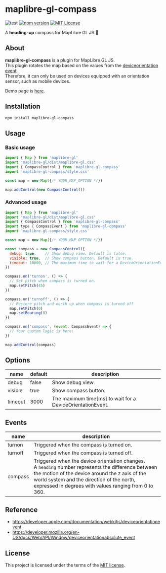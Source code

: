 # maplibre-gl-compass

![test](https://github.com/qazsato/maplibre-gl-compass/actions/workflows/test.yml/badge.svg)
[![npm version](https://badge.fury.io/js/maplibre-gl-compass.svg)](https://badge.fury.io/js/maplibre-gl-compass)
[![MIT License](https://img.shields.io/badge/License-MIT-blue.svg)](LICENSE)

A **heading-up** compass for MapLibre GL JS 🧭

## About

**maplibre-gl-compass** is a plugin for MapLibre GL JS.  
This plugin rotates the map based on the values from the [deviceorientation event](https://developer.mozilla.org/en-US/docs/Web/API/Window/deviceorientationabsolute_event).  
Therefore, it can only be used on devices equipped with an orientation sensor, such as mobile devices.

Demo page is [here](https://qazsato.github.io/maplibre-gl-compass).

## Installation

```sh
npm install maplibre-gl-compass
```

## Usage

### Basic usage

```js
import { Map } from 'maplibre-gl'
import 'maplibre-gl/dist/maplibre-gl.css'
import { CompassControl } from 'maplibre-gl-compass'
import 'maplibre-gl-compass/style.css'

const map = new Map({/* YOUR_MAP_OPTION */})

map.addControl(new CompassControl())
```

### Advanced usage

```js
import { Map } from 'maplibre-gl'
import 'maplibre-gl/dist/maplibre-gl.css'
import { CompassControl } from 'maplibre-gl-compass'
import type { CompassEvent } from 'maplibre-gl-compass'
import 'maplibre-gl-compass/style.css'

const map = new Map({/* YOUR_MAP_OPTION */})

const compass = new CompassControl({
  debug: true,    // Show debug view. Default is false.
  visible: true,  // Show compass button. Default is true.
  timeout: 10000, // The maximum time to wait for a DeviceOrientationEvent. Default is 3000 [ms].
})

compass.on('turnon', () => {
  // Set pitch when compass is turned on.
  map.setPitch(45)
})

compass.on('turnoff', () => {
  // Restore pitch and north up when compass is turned off
  map.setPitch(0)
  map.setBearing(0)
})

compass.on('compass', (event: CompassEvent) => {
  // Your custom logic is here!
})

map.addControl(compass)
```

## Options

| name    | default | description                                                |
| ------- | ------- | ---------------------------------------------------------- |
| debug   | false   | Show debug view.                                           |
| visible | true    | Show compass button.                                       |
| timeout | 3000    | The maximum time[ms] to wait for a DeviceOrientationEvent. |

## Events

| name    | description                                                                                                                                                                                                                                                     |
| ------- | --------------------------------------------------------------------------------------------------------------------------------------------------------------------------------------------------------------------------------------------------------------- |
| turnon  | Triggered when the compass is turned on.                                                                                                                                                                                                                        |
| turnoff | Triggered when the compass is turned off.                                                                                                                                                                                                                       |
| compass | Triggered when the device orientation changes. <br> A `heading` number represents the difference between the motion of the device around the z axis of the world system and the direction of the north, expressed in degrees with values ranging from 0 to 360. |

## Reference

- https://developer.apple.com/documentation/webkitjs/deviceorientationevent
- https://developer.mozilla.org/en-US/docs/Web/API/Window/deviceorientationabsolute_event

## License

This project is licensed under the terms of the [MIT license](https://github.com/qazsato/maplibre-gl-compass/blob/main/LICENSE).
